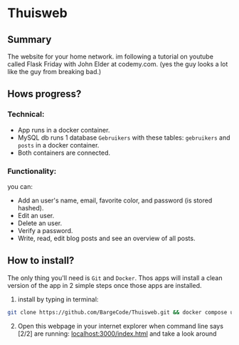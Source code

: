 # Thuisweb

## Summary

The website for your home network. im following a tutorial on youtube called Flask Friday with John Elder at 
codemy.com. (yes the guy looks a lot like the guy from breaking bad.)  



## Hows progress?

### Technical:

- App runs in a docker container.
- MySQL db runs 1 database `Gebruikers` with these tables: `gebruikers` and `posts` in a docker container.
- Both containers are connected.

### Functionality:

you can: 

- Add an user's name, email, favorite color, and password (is stored hashed).
- Edit an user.
- Delete an user.
- Verify a password.
- Write, read, edit blog posts and see an overview of all posts. 


## How to install?
The only thing you'll need is `Git` and `Docker`. Thos apps will install a clean version of the app in 2 simple steps once those apps are installed.

1. install by typing in terminal:
```bash
git clone https://github.com/BargeCode/Thuisweb.git && docker compose up -d
```

2. Open this webpage in your internet explorer when command line says [2/2] are running:
[localhost:3000/index.html](localhost:3000/index.html) and take a look around




